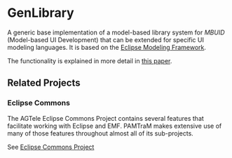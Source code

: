 # GenLibrary

A generic base implementation of a model-based library system for *MBUID* (Model-based UI Development) that can be extended for specific UI modeling languages. It is based on the [Eclipse Modeling Framework](https://www.eclipse.org/modeling/emf/).

The functionality is explained in more detail in [this paper](http://dx.doi.org/10.1007/978-3-319-39510-4_44).

## Related Projects

### Eclipse Commons
The AGTele Eclipse Commons Project contains several features that facilitate working with Eclipse and EMF. PAMTraM makes extensive use of many of those features throughout almost all of its sub-projects.

See [Eclipse Commons Project](https://git.agtele.eats.et.tu-dresden.de/agtele-public/de.tud.et.ifa.agtele.eclipse.commons)